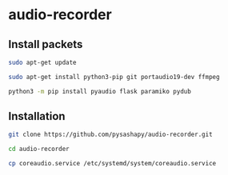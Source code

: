 # audio-recorder

## Install packets
```Bash	
sudo apt-get update
```
```Bash	
sudo apt-get install python3-pip git portaudio19-dev ffmpeg
```
```Bash	
python3 -m pip install pyaudio flask paramiko pydub
```
## Installation
```Bash	
git clone https://github.com/pysashapy/audio-recorder.git
```
```Bash
cd audio-recorder
```
```Bash	
cp coreaudio.service /etc/systemd/system/coreaudio.service
```
